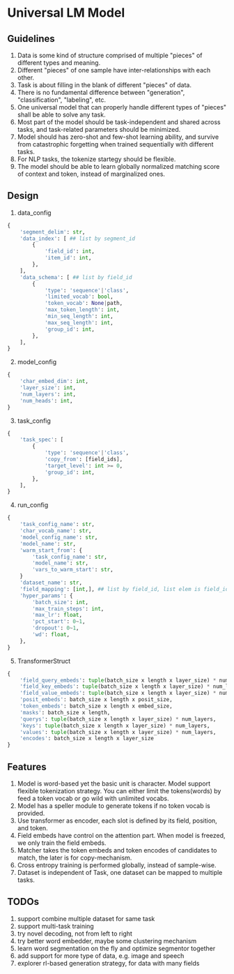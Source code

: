 
# Universal LM Model

## Guidelines
1. Data is some kind of structure comprised of multiple "pieces" of different types and meaning.
2. Different "pieces" of one sample have inter-relationships with each other.
3. Task is about filling in the blank of different "pieces" of data.
4. There is no fundamental difference between "generation", "classification", "labeling", etc.
5. One universal model that can properly handle different types of "pieces" shall be able to solve any task.
6. Most part of the model should be task-independent and shared across tasks, and task-related parameters should be minimized.
7. Model should has zero-shot and few-shot learning ability, and survive from catastrophic forgetting when trained sequentially with different tasks.
7. For NLP tasks, the tokenize startegy should be flexible.
8. The model should be able to learn globally normalized matching score of context and token, instead of marginalized ones.

## Design
1. data_config
```python
{
    'segment_delim': str,
    'data_index': [ ## list by segment_id
        {
            'field_id': int,
            'item_id': int,
        },
    ],
    'data_schema': [ ## list by field_id
        {
            'type': 'sequence'|'class',
            'limited_vocab': bool,
            'token_vocab': None|path,
            'max_token_length': int,
            'min_seq_length': int,
            'max_seq_length': int,
            'group_id': int,
        },
    ],
}
```
2. model_config
```python
{
    'char_embed_dim': int,
    'layer_size': int,
    'num_layers': int,
    'num_heads': int,
}
```
3. task_config
```python
{
    'task_spec': [
        {
            'type': 'sequence'|'class',
            'copy_from': [field_ids],
            'target_level': int >= 0,
            'group_id': int,
        },
    ],
}
```
4. run_config
```python
{
    'task_config_name': str,
    'char_vocab_name': str,
    'model_config_name': str,
    'model_name': str,
    'warm_start_from': {
        'task_config_name': str,
        'model_name': str,
        'vars_to_warm_start': str,
    }
    'dataset_name': str,
    'field_mapping': [int,], ## list by field_id, list elem is field_id of dataset
    'hyper_params': {
        'batch_size': int,
        'max_train_steps': int,
        'max_lr': float,
        'pct_start': 0~1,
        'dropout': 0~1,
        'wd': float,
    },
}
```
5. TransformerStruct
```python
{
    'field_query_embeds': tuple(batch_size x length x layer_size) * num_layers,
    'field_key_embeds': tuple(batch_size x length x layer_size) * num_layers,
    'field_value_embeds': tuple(batch_size x length x layer_size) * num_layers,
    'posit_embeds': batch_size x length x posit_size,
    'token_embeds': batch_size x length x embed_size,
    'masks': batch_size x length,
    'querys': tuple(batch_size x length x layer_size) * num_layers,
    'keys': tuple(batch_size x length x layer_size) * num_layers,
    'values': tuple(batch_size x length x layer_size) * num_layers,
    'encodes': batch_size x length x layer_size
}
```

## Features
1. Model is word-based yet the basic unit is character. Model support flexible tokenization strategy. You can either limit the tokens(words) by feed a token vocab or go wild with unlimited vocabs.
2. Model has a speller module to generate tokens if no token vocab is provided.
3. Use transformer as encoder, each slot is defined by its field, position, and token.
4. Field embeds have control on the attention part. When model is freezed, we only train the field embeds.
5. Matcher takes the token embeds and token encodes of candidates to match, the later is for copy-mechanism.
6. Cross entropy training is performed globally, instead of sample-wise.
7. Dataset is independent of Task, one dataset can be mapped to multiple tasks.

## TODOs
1. support combine multiple dataset for same task
2. support multi-task training
3. try novel decoding, not from left to right
4. try better word embedder, maybe some clustering mechanism
5. learn word segmentation on the fly and optimize segmentor together
6. add support for more type of data, e.g. image and speech
7. explorer rl-based generation strategy, for data with many fields
